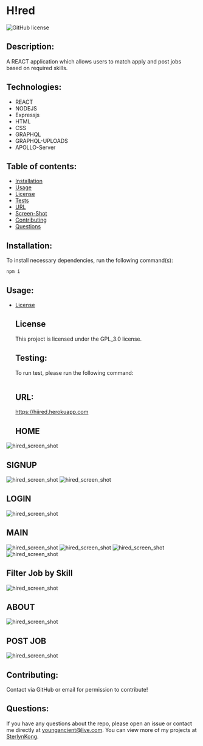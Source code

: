 # H!red
  ![GitHub license](https://img.shields.io/badge/license-GPL_3.0-blue.svg)

  ## Description:
  A REACT application which  allows users to match apply and post jobs based on required skills.

  ## Technologies:
  - REACT
  - NODEJS
  - Expressjs
  - HTML
  - CSS
  - GRAPHQL
  - GRAPHQL-UPLOADS
  - APOLLO-Server



  ## Table of contents:
  * [Installation](#installation)
  * [Usage](#usage)
  * [License](#license)
  * [Tests](#testing)
  * [URL](#url)
  * [Screen-Shot](#image)
  * [Contributing](#contributing)
  * [Questions](#questions)



  ## Installation:
  To install necessary dependencies, run the following command(s):

  ```
  npm i
  ```


  ## Usage:
  
* [License](#license)



  ## License
  This project is licensed under the GPL_3.0 license.


  ## Testing:
  To run test, please run the following command:

  ```
  
  ```


  ## URL:
  https://hiired.herokuapp.com

  
  ## HOME
 ![hired_screen_shot](/screenshots/SS_hired_1.png "H!red screenshot")

 ## SIGNUP
 ![hired_screen_shot](/screenshots/SS_hired_2.png "H!red screenshot")
 ![hired_screen_shot](/screenshots/SS_hired_3.png "H!red screenshot")

 ## LOGIN
 ![hired_screen_shot](/screenshots/SS_hired_4.png "H!red screenshot")

 ## MAIN
 ![hired_screen_shot](/screenshots/SS_hired_5.png "H!red screenshot")
 ![hired_screen_shot](/screenshots/SS_hired_6.png "H!red screenshot")
 ![hired_screen_shot](/screenshots/SS_hired_7.png "H!red screenshot")
 ![hired_screen_shot](/screenshots/SS_hired_8.png "H!red screenshot")

 ## Filter Job by Skill
 ![hired_screen_shot](/screenshots/SS_hired_9.png "H!red screenshot")

 ## ABOUT
 ![hired_screen_shot](/screenshots/SS_hired_10.png "H!red screenshot")


## POST JOB
 ![hired_screen_shot](/screenshots/SS_hired_11.png "H!red screenshot")


  ## Contributing:
  Contact via GitHub or email for permission to contribute!


  ## Questions:
  If you have any questions about the repo, please open an issue or contact me directly at youngancient@live.com. You can view more of my projects at [SterlynKong](https://github.com/SterlynKong).
